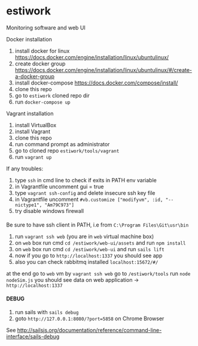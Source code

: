 # estiwork
Monitoring software and web UI

Docker installation

1. install docker for linux https://docs.docker.com/engine/installation/linux/ubuntulinux/
2. create docker group https://docs.docker.com/engine/installation/linux/ubuntulinux/#/create-a-docker-group
3. install docker-compose https://docs.docker.com/compose/install/
4. clone this repo
5. go to `estiwork` cloned repo dir
6. run `docker-compose up`




Vagrant installation

1. install VirtualBox
2. install Vagrant
3. clone this repo
4. run command prompt as administrator
5. go to cloned repo `estiwork/tools/vagrant`
6. run `vagrant up`

If any troubles:

1. type `ssh` in cmd line to check if exits in PATH env variable
2. in Vagrantfile uncomment gui = true
3. type `vagrant ssh-config` and delete insecure ssh key file
4. in Vagrantfile uncomment `#vb.customize ["modifyvm", :id, "--nictype1", "Am79C973"]`
5. try disable windows firewall

####

Be sure to have ssh client in PATH, i.e from `C:\Program Files\Git\usr\bin`

1. run `vagrant ssh web` (you are in `web` virtual machine box)
2. on `web` box run cmd `cd /estiwork/web-ui/assets` and run `npm install`
3. on `web` box run cmd `cd /estiwork/web-ui` and run `sails lift`
4. now if you go to `http://localhost:1337` you should see app
5. also you can check rabbitmq installed `localhost:15672/#/`

at the end go to `web` vm by `vagrant ssh web`
go to `/estiwork/tools`
run `node nodeSim.js`
you should see data on web application -> `http://localhost:1337`

#### DEBUG

1. run sails with `sails debug`
2. goto `http://127.0.0.1:8080/?port=5858` on Chrome Browser

See http://sailsjs.org/documentation/reference/command-line-interface/sails-debug
